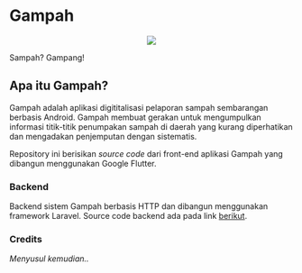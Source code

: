 # Gampah
<div style="text-align: center">
    <img src=https://raw.githubusercontent.com/seikosantana/gampah/master/Gampah%20Logo.png>
</div>

Sampah? Gampang!

## Apa itu Gampah?

Gampah adalah aplikasi digititalisasi pelaporan sampah sembarangan berbasis Android. Gampah membuat gerakan untuk mengumpulkan informasi titik-titik penumpakan sampah di daerah yang kurang diperhatikan dan mengadakan penjemputan dengan sistematis.

Repository ini berisikan _source code_ dari front-end aplikasi Gampah yang dibangun menggunakan Google Flutter.

### Backend
Backend sistem Gampah berbasis HTTP dan dibangun menggunakan framework Laravel. Source code backend ada pada link [berikut](https://github.com/Bintaaaa/Gampah-Backend).

### Credits
_Menyusul kemudian.._